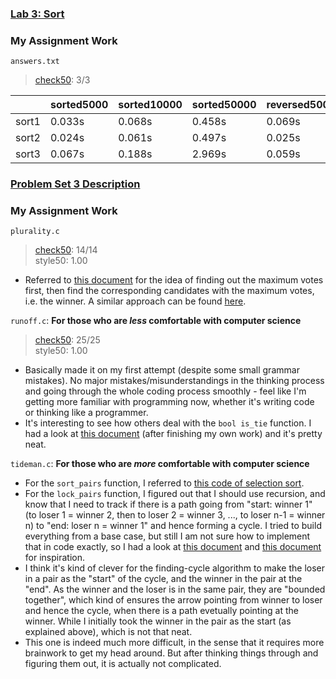 ### [Lab 3: Sort](https://cs50.harvard.edu/x/2023/labs/3/)

### My Assignment Work
`answers.txt`
> [check50](https://submit.cs50.io/check50/0eafc2bdafbbf1f27f8e6b304d742d1e8ffc60ab): 3/3     

|  | sorted5000 | sorted10000 | sorted50000 | reversed5000 | reversed10000 | reversed50000 | random5000 | random10000 | random50000 |
| --- | --- | --- | --- | --- | --- | --- | --- | --- | --- |
| sort1 | 0.033s | 0.068s | 0.458s | 0.069s | 0.259s | 5.408s | 0.083s | 0.318s | 7.186s |
| sort2 | 0.024s | 0.061s | 0.497s | 0.025s | 0.053s | 0.378s | 0.029s | 0.076s | 0.327s |
| sort3 | 0.067s | 0.188s | 2.969s | 0.059s | 0.166s | 2.950s | 0.066s | 0.183s | 2.936s |


### [Problem Set 3 Description](https://cs50.harvard.edu/x/2023/psets/3/)

### My Assignment Work
`plurality.c`  
> [check50](https://submit.cs50.io/check50/199f0393f0c24071933707b0872946f0b87fd8c6): 14/14   
> style50: 1.00  
- Referred to [this document](https://github.com/mancuoj/CS50x/blob/master/Week3/1-plurality.c) for the idea of finding out the maximum votes first, then find the corresponding candidates with the maximum votes, i.e. the winner. A similar approach can be found [here](https://github.com/lng205/CS50x2022/blob/master/Week3/plurality/plurality.c).  

`runoff.c`: **For those who are *less* comfortable with computer science**  
> [check50](https://submit.cs50.io/check50/1b2f78796a678947a22d4f92967ad0e37ccc7f6e): 25/25   
> style50: 1.00  
- Basically made it on my first attempt (despite some small grammar mistakes). No major mistakes/misunderstandings in the thinking process and going through the whole coding process smoothly - feel like I'm getting more familiar with programming now, whether it's writing code or thinking like a programmer.
- It's interesting to see how others deal with the `bool is_tie` function. I had a look at [this document](https://github.com/mancuoj/CS50x/blob/master/Week3/2-runoff.c) (after finishing my own work) and it's pretty neat. 

`tideman.c`: **For those who are *more* comfortable with computer science**  
- For the `sort_pairs` function, I referred to [this code of selection sort](https://www.geeksforgeeks.org/selection-sort/).
- For the `lock_pairs` function, I figured out that I should use recursion, and know that I need to track if there is a path going from "start: winner 1" (to loser 1 = winner 2, then to loser 2 = winner 3, ..., to loser n-1 = winner n) to "end: loser n = winner 1" and hence forming a cycle. I tried to build everything from a base case, but still I am not sure how to implement that in code exactly, so I had a look at [this document](https://github.com/mancuoj/CS50x/blob/master/Week3/2-tideman.c) and [this document](https://github.com/lng205/CS50x2022/blob/master/Week3/tideman/tideman.c) for inspiration.
- I think it's kind of clever for the finding-cycle algorithm to make the loser in a pair as the "start" of the cycle, and the winner in the pair at the "end". As the winner and the loser is in the same pair, they are "bounded together", which kind of ensures the arrow pointing from winner to loser and hence the cycle, when there is a path evetually pointing at the winner. While I initially took the winner in the pair as the start (as explained above), which is not that neat. 
- This one is indeed much more difficult, in the sense that it requires more brainwork to get my head around. But after thinking things through and figuring them out, it is actually not complicated.
